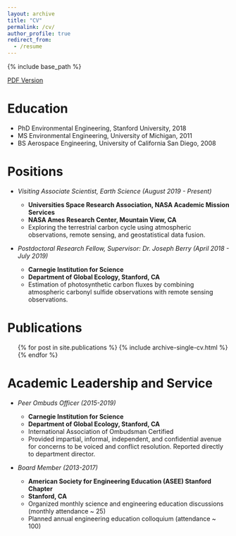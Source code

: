 ```yaml
---
layout: archive
title: "CV"
permalink: /cv/
author_profile: true
redirect_from:
  - /resume
---
```


{% include base_path %}

[PDF Version](/files/CV_SHIGA.pdf)


Education
======
* PhD Environmental Engineering, Stanford University, 2018
* MS  Environmental Engineering, University of Michigan, 2011
* BS Aerospace Engineering, University of California San Diego, 2008


Positions
======
* _Visiting Associate Scientist, Earth Science (August 2019 - Present)_
  * **Universities Space Research Association, NASA Academic Mission Services**
  * **NASA Ames Research Center, Mountain View, CA**
  * Exploring the terrestrial carbon cycle using atmospheric observations, remote sensing, and geostatistical data fusion.

* _Postdoctoral Research Fellow, Supervisor: Dr. Joseph Berry (April 2018 - July 2019)_
  * **Carnegie Institution for Science**
  * **Department of Global Ecology, Stanford, CA**
  * Estimation of photosynthetic carbon fluxes by combining atmospheric carbonyl sulfide observations with remote sensing observations.
  

Publications
======
  <ul>{% for post in site.publications %}
    {% include archive-single-cv.html %}
  {% endfor %}</ul>
  
  
Academic Leadership and Service
======
* _Peer Ombuds Officer (2015-2019)_
  * **Carnegie Institution for Science**
  * **Department of Global Ecology, Stanford, CA**
  * International Association of Ombudsman Certified
  * Provided impartial, informal, independent, and confidential avenue for concerns to be voiced and conflict resolution. Reported directly to department director.
  
* _Board Member (2013-2017)_
  * **American Society for Engineering Education (ASEE) Stanford Chapter**
  * **Stanford, CA**
  * Organized monthly science and engineering education discussions (monthly attendance ~ 25)
  * Planned annual engineering education colloquium (attendance ~ 100)
